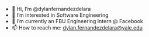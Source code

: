 - 👋 Hi, I’m @dylanfernandezdelara
- 👀 I’m interested in Software Engineering
- 🌱 I’m currently an FBU Engineering Intern @ Facebook
- 📫 How to reach me: dylan.fernandezdelara@yale.edu

<!---
dylanfernandezdelara/dylanfernandezdelara is a ✨ special ✨ repository because its `README.md` (this file) appears on your GitHub profile.
You can click the Preview link to take a look at your changes.
--->

